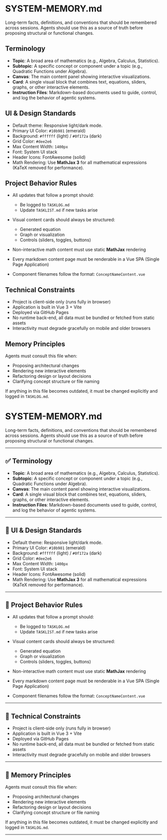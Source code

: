 # SYSTEM-MEMORY.md

Long-term facts, definitions, and conventions that should be remembered across sessions. Agents should use this as a source of truth before proposing structural or functional changes.

## Terminology

* **Topic**: A broad area of mathematics (e.g., Algebra, Calculus, Statistics).
* **Subtopic**: A specific concept or component under a topic (e.g., Quadratic Functions under Algebra).
* **Canvas**: The main content panel showing interactive visualizations.
* **Card**: A single visual block that combines text, equations, sliders, graphs, or other interactive elements.
* **Instruction Files**: Markdown-based documents used to guide, control, and log the behavior of agentic systems.

## UI & Design Standards

* Default theme: Responsive light/dark mode.
* Primary UI Color: `#10b981` (emerald)
* Background: `#ffffff` (light) / `#0f172a` (dark)
* Grid Color: `#dee2e6`
* Max Content Width: `1400px`
* Font: System UI stack
* Header Icons: FontAwesome (solid)
* Math Rendering: Use **MathJax 3** for all mathematical expressions (KaTeX removed for performance).


## Project Behavior Rules

* All updates that follow a prompt should:

  * Be logged to `TASKLOG.md`
  * Update `TASKLIST.md` if new tasks arise
* Visual content cards should always be structured:

  * Generated equation
  * Graph or visualization
  * Controls (sliders, toggles, buttons)
* Non-interactive math content must use static **MathJax** rendering
* Every markdown content page must be renderable in a Vue SPA (Single Page Application)
* Component filenames follow the format: `ConceptNameContent.vue`


## Technical Constraints

* Project is client-side only (runs fully in browser)
* Application is built in Vue 3 + Vite
* Deployed via GitHub Pages
* No runtime back-end, all data must be bundled or fetched from static assets
* Interactivity must degrade gracefully on mobile and older browsers


## Memory Principles

Agents must consult this file when:

* Proposing architectural changes
* Rendering new interactive elements
* Refactoring design or layout decisions
* Clarifying concept structure or file naming

If anything in this file becomes outdated, it must be changed explicitly and logged in `TASKLOG.md`.






# SYSTEM-MEMORY.md

Long-term facts, definitions, and conventions that should be remembered across sessions. Agents should use this as a source of truth before proposing structural or functional changes.

---

## ✅ Terminology

* **Topic**: A broad area of mathematics (e.g., Algebra, Calculus, Statistics).
* **Subtopic**: A specific concept or component under a topic (e.g., Quadratic Functions under Algebra).
* **Canvas**: The main content panel showing interactive visualizations.
* **Card**: A single visual block that combines text, equations, sliders, graphs, or other interactive elements.
* **Instruction Files**: Markdown-based documents used to guide, control, and log the behavior of agentic systems.

---

## 🎨 UI & Design Standards

* Default theme: Responsive light/dark mode.
* Primary UI Color: `#10b981` (emerald)
* Background: `#ffffff` (light) / `#0f172a` (dark)
* Grid Color: `#dee2e6`
* Max Content Width: `1400px`
* Font: System UI stack
* Header Icons: FontAwesome (solid)
* Math Rendering: Use **MathJax 3** for all mathematical expressions (KaTeX removed for performance).

---

## 🔁 Project Behavior Rules

* All updates that follow a prompt should:

  * Be logged to `TASKLOG.md`
  * Update `TASKLIST.md` if new tasks arise
* Visual content cards should always be structured:

  * Generated equation
  * Graph or visualization
  * Controls (sliders, toggles, buttons)
* Non-interactive math content must use static **MathJax** rendering
* Every markdown content page must be renderable in a Vue SPA (Single Page Application)
* Component filenames follow the format: `ConceptNameContent.vue`

---

## 🔐 Technical Constraints

* Project is client-side only (runs fully in browser)
* Application is built in Vue 3 + Vite
* Deployed via GitHub Pages
* No runtime back-end, all data must be bundled or fetched from static assets
* Interactivity must degrade gracefully on mobile and older browsers

---

## 🧠 Memory Principles

Agents must consult this file when:

* Proposing architectural changes
* Rendering new interactive elements
* Refactoring design or layout decisions
* Clarifying concept structure or file naming

If anything in this file becomes outdated, it must be changed explicitly and logged in `TASKLOG.md`.

---
